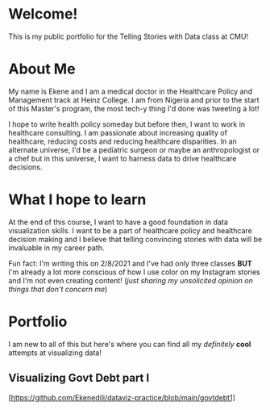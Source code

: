 # Welcome!
This is my public portfolio for the Telling Stories with Data class at CMU!

# About Me
My name is Ekene and I am a medical doctor in the Healthcare Policy and Management track at Heinz College. I am from Nigeria and prior to the start of this Master's program, the most tech-y thing I'd done was tweeting a lot!


I hope to write health policy someday but before then, I want to work in healthcare consulting. I am passionate about increasing quality of healthcare, reducing costs and reducing healthcare disparities.
In an alternate universe, I'd be a pediatric surgeon or maybe an anthropologist or a chef but in this universe, I want to harness data to drive healthcare decisions.


# What I hope to learn
At the end of this course, I want to have a good foundation in data visualization skills. I want to be a part of healthcare policy and healthcare decision making and I believe that telling convincing stories with data will be invaluable in my career path.

Fun fact: I'm writing this on 2/8/2021 and I've had only three classes **BUT** I'm already a lot more conscious of how I use color on my Instagram stories and I'm not even creating content! (*just sharing my unsolicited opinion on things that don't concern me*)

# Portfolio
I am new to all of this but here's where you can find all my *definitely* **cool** attempts at visualizing data!




## Visualizing Govt Debt part I ##
[https://github.com/Ekenedili/dataviz-practice/blob/main/govtdebt1]
